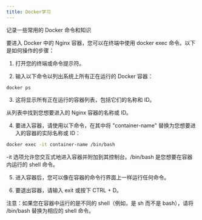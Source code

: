 ```yaml
---
title: Docker学习
---
```


记录一些常用的 Docker 命令和知识 <!-- more -->

要进入 Docker 中的 Nginx 容器，您可以在终端中使用 docker exec 命令。以下是如何操作的步骤：

1. 打开您的终端或命令提示符。

2. 输入以下命令以列出系统上所有正在运行的 Docker 容器：

```
docker ps
```

3. 这将显示所有正在运行的容器列表，包括它们的名称和 ID。

从列表中找到您想要进入的 Nginx 容器的名称或 ID。

4. 要进入容器，请使用以下命令，在其中将 "container-name" 替换为您想要进入的容器的实际名称或 ID：

```bash
docker exec -it container-name /bin/bash
```

-it 选项允许您交互式地进入容器并附加到其控制台。/bin/bash 是您想要在容器内运行的 shell 命令。

5. 进入容器后，您可以像在容器的命令行界面上一样运行任何命令。

6. 要退出容器，请输入 exit 或按下 CTRL + D。

注意：如果您在容器中运行的是不同的 shell（例如，是 sh 而不是 bash），请将 /bin/bash 替换为相应的 shell 命令。




